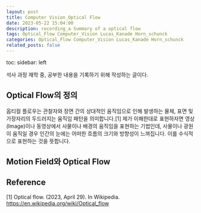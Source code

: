 ```yaml
---
layout: post
title: Computer Vision_Optical Flow
date: 2023-05-22 15:04:00
description: recording_a Summary of a optical flow
tags: Optical_Flow Computer_Vision Lucas_Kanade Horn_schunck
categories: Optical_Flow Computer_Vision Lucas_Kanade Horn_schunck
related_posts: false
---
```

toc:
  sidebar: left

석사 과정 재학 중, 공부한 내용을 기록하기 위해 작성하는 글이다.

## Optical Flow의 정의

옵티컬 플로우는 관찰자와 장면 간의 상대적인 움직임으로 인해 발생하는 물체, 표면 및 가장자리의 두드러지는 움직임 패턴을 의미합니다.[1] 제가 이해한대로 표현하자면 영상(Image)이나 동영상에서 사물이나 배경의 움직임을 표현하는 기법인데, 사물이나 광원이 움직일 경우 인간의 눈에는 어떠한 흐름의 크기와 방향성이 느껴집니다. 이를 수식적으로 표현하는 것을 뜻합니다.

## Motion Field와 Optical Flow



## Reference

[1] Optical flow. (2023, April 29). In Wikipedia. https://en.wikipedia.org/wiki/Optical_flow